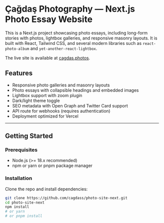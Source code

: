 # Çağdaş Photography — Next.js Photo Essay Website

This is a Next.js project showcasing photo essays, including long-form stories with photos, lightbox galleries, and responsive masonry layouts. It is built with React, Tailwind CSS, and several modern libraries such as `react-photo-album` and `yet-another-react-lightbox`.

The live site is available at [cagdas.photos](https://cagdas.photos).

## Features

- Responsive photo galleries and masonry layouts
- Photo essays with collapsible headings and embedded images
- Lightbox support with zoom plugin
- Dark/light theme toggle
- SEO metadata with Open Graph and Twitter Card support
- API route for webhooks (requires authentication)
- Deployment optimized for Vercel

---

## Getting Started

### Prerequisites

- Node.js (>= 18.x recommended)
- npm or yarn or pnpm package manager

### Installation

Clone the repo and install dependencies:

```bash
git clone https://github.com/cagdass/photo-site-next.git
cd photo-site-next
npm install
# or yarn
# or pnpm install
